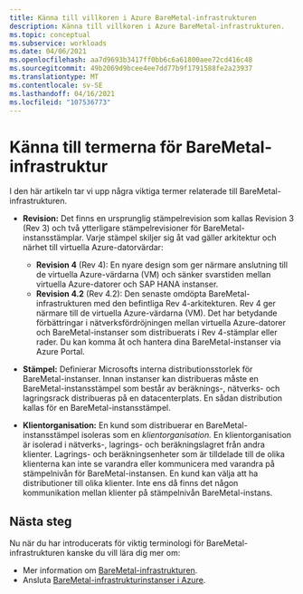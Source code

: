 ```yaml
---
title: Känna till villkoren i Azure BareMetal-infrastrukturen
description: Känna till villkoren i Azure BareMetal-infrastrukturen.
ms.topic: conceptual
ms.subservice: workloads
ms.date: 04/06/2021
ms.openlocfilehash: aa7d9693b3417ff0bb6c6a61800aee72cd416c48
ms.sourcegitcommit: 49b2069d9bcee4ee7dd77b9f1791588fe2a23937
ms.translationtype: MT
ms.contentlocale: sv-SE
ms.lasthandoff: 04/16/2021
ms.locfileid: "107536773"
---
```

# <a name="know-the-terms-for-baremetal-infrastructure"></a>Känna till termerna för BareMetal-infrastruktur

I den här artikeln tar vi upp några viktiga termer relaterade till BareMetal-infrastrukturen.

- **Revision:** Det finns en ursprunglig stämpelrevision som kallas Revision 3 (Rev 3) och två ytterligare stämpelrevisioner för BareMetal-instansstämplar. Varje stämpel skiljer sig åt vad gäller arkitektur och närhet till virtuella Azure-datorvärdar:
    - **Revision 4** (Rev 4): En nyare design som ger närmare anslutning till de virtuella Azure-värdarna (VM) och sänker svarstiden mellan virtuella Azure-datorer och SAP HANA instanser. 
    - **Revision 4.2** (Rev 4.2): Den senaste omdöpta BareMetal-infrastrukturen med den befintliga Rev 4-arkitekturen. Rev 4 ger närmare till de virtuella Azure-värdarna (VM). Det har betydande förbättringar i nätverksfördröjningen mellan virtuella Azure-datorer och BareMetal-instanser som distribuerats i Rev 4-stämplar eller rader. Du kan komma åt och hantera dina BareMetal-instanser via Azure Portal.    

- **Stämpel:** Definierar Microsofts interna distributionsstorlek för BareMetal-instanser. Innan instanser kan distribueras måste en BareMetal-instansstämpel som består av beräknings-, nätverks- och lagringsrack distribueras på en datacenterplats. En sådan distribution kallas för en BareMetal-instansstämpel.

- **Klientorganisation:** En kund som distribuerar en BareMetal-instansstämpel isoleras som en *klientorganisation.* En klientorganisation är isolerad i nätverks-, lagrings- och beräkningslagret från andra klienter. Lagrings- och beräkningsenheter som är tilldelade till de olika klienterna kan inte se varandra eller kommunicera med varandra på stämpelnivån för BareMetal-instansen. En kund kan välja att ha distributioner till olika klienter. Inte ens då finns det någon kommunikation mellan klienter på stämpelnivån BareMetal-instans.

## <a name="next-steps"></a>Nästa steg

Nu när du har introducerats för viktig terminologi för BareMetal-infrastrukturen kanske du vill lära dig mer om:
- Mer information om [BareMetal-infrastrukturen](concepts-baremetal-infrastructure-overview.md).
- Ansluta [BareMetal-infrastrukturinstanser i Azure](connect-baremetal-infrastructure.md).

